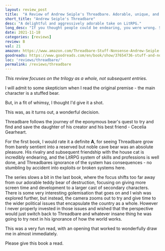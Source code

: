 ```yaml
---
layout: review_post
title:  "A Review of Andrew Seiple's Threadbare. Adorable, unique, and fascinating."
short_title: "Andrew Seiple's Threadbare"
desc: "A delightful and aggressively adorable take on LitRPG."
long_desc: "If you thought people could be endearing, you were wrong. Sentient golem teddy bears searching for their kidnapped child, teaming up with the household cat. It's great."
date: 2021-11-18
categories: [reviews]
review: B
val: 21
amazon: https://www.amazon.com/Threadbare-Stuff-Nonsense-Andrew-Seiple-ebook/dp/B078KGS4V4
goodreads: https://www.goodreads.com/en/book/show/37654736-stuff-and-nonsense
loc: 'reviews/threadbare/'
permalink: /reviews/threadbare
---
```


*This review focuses on the trilogy as a whole, not subsequent entries.*

I will admit to some skepticism when I read the original premise - the main character is a stuffed bear.

But, in a fit of whimsy, I thought I'd give it a shot. 

This was, as it turns out, a wonderful decision.

Threadbare follows the journey of the eponymous bear's quest to try and find and save the daughter of his creator and his best friend - Cecelia Gearheart.

For the first book, I would rate it a definite **A**, for seeing Threadbare grow from barely sentient into a reserved but noble cave bear was an absolute pleasure. His rivalry and subsequent friendship with the house cat is incredibly endearing, and the LitRPG system of skills and professions is well done, and Threadbares ignorance of the system has consequences - no stumbling by accident into exploits or broken systems here.

The series slows a bit in the last book, where the focus shifts too far away from our adorable teddy bear of destruction, focusing on giving more screen time and development to a larger cast of secondary characters. There is some very interesting golemisation that goes on and I wish was explored further, but instead, the camera zooms out to try and give time to the wider political issues that encapsulate the country as a whole. However I never properly invested in those issues and wished that the perspective would just switch back to Threadbare and whatever insane thing he was going to try next in his ignorance of how the world works.

This was a very fun read, with an opening that worked to wonderfully draw me in almost immediately. 

Please give this book a read.